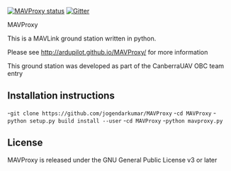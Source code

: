 [![MAVProxy status](https://ci.appveyor.com/api/projects/status/github/Ardupilot/MAVProxy?branch=master&svg=true)]( https://ci.appveyor.com/project/tridge/MAVProxy/history)
[![Gitter](https://badges.gitter.im/Join%20Chat.svg)](https://gitter.im/ArduPilot/MAVProxy?utm_source=badge&utm_medium=badge&utm_campaign=pr-badge&utm_content=badge)

MAVProxy

This is a MAVLink ground station written in python. 

Please see http://ardupilot.github.io/MAVProxy/ for more information

This ground station was developed as part of the CanberraUAV OBC team
entry

Installation instructions
-------
-`git clone https://github.com/jogendarkumar/MAVProxy`
-`cd MAVProxy`
-`python setup.py build install --user`
-`cd MAVProxy` 
-`python mavproxy.py`

License
-------

MAVProxy is released under the GNU General Public License v3 or later


